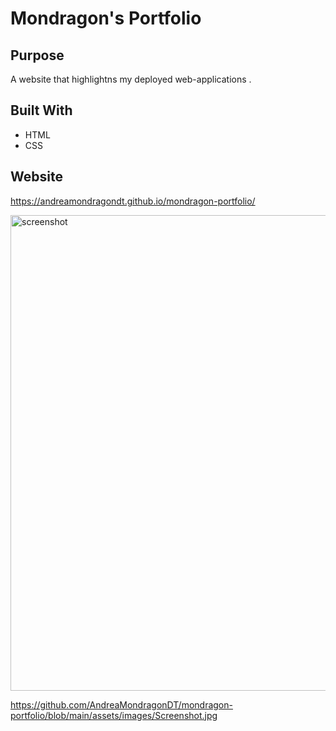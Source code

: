 # Mondragon's Portfolio

## Purpose
A website that highlightns my deployed web-applications .

## Built With
* HTML
* CSS

## Website
https://andreamondragondt.github.io/mondragon-portfolio/

<img width="761" alt="screenshot" src="https://user-images.githubusercontent.com/100977911/166124185-c8a04e16-3830-4672-86b4-7b98777925e0.png">

https://github.com/AndreaMondragonDT/mondragon-portfolio/blob/main/assets/images/Screenshot.jpg
